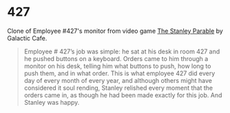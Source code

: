 # 427

Clone of Employee #427's monitor from video game [The Stanley Parable](https://www.stanleyparable.com/) by Galactic Cafe.

> Employee # 427’s job was simple: he sat at his desk in room 427 and he pushed buttons on a keyboard. Orders came to him through a monitor on his desk, telling him what buttons to push, how long to push them, and in what order. This is what employee 427 did every day of every month of every year, and although others might have considered it soul rending, Stanley relished every moment that the orders came in, as though he had been made exactly for this job. And Stanley was happy.
